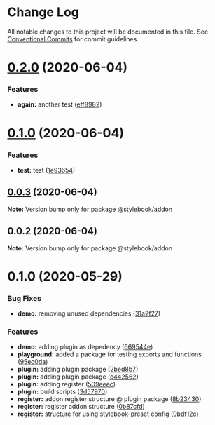 # Change Log

All notable changes to this project will be documented in this file.
See [Conventional Commits](https://conventionalcommits.org) for commit guidelines.

# [0.2.0](https://github.com/stylebooks/stylebook/compare/@stylebook/addon@0.1.0...@stylebook/addon@0.2.0) (2020-06-04)


### Features

* **again:** another test ([eff8982](https://github.com/stylebooks/stylebook/commit/eff89823f4d6ba00344e3bbbc45e4b7d7248027f))





# [0.1.0](https://github.com/stylebooks/stylebook/compare/@stylebook/addon@0.0.2...@stylebook/addon@0.1.0) (2020-06-04)


### Features

* **test:** test ([1e93654](https://github.com/stylebooks/stylebook/commit/1e936544e49319dadfed4f7455e0dc1eadba862a))





## [0.0.3](https://github.com/stylebooks/stylebook/compare/@stylebook/addon@0.0.2...@stylebook/addon@0.0.3) (2020-06-04)

**Note:** Version bump only for package @stylebook/addon





## 0.0.2 (2020-06-04)

**Note:** Version bump only for package @stylebook/addon





# 0.1.0 (2020-05-29)


### Bug Fixes

* **demo:** removing unused dependencies ([31a2f27](https://github.com/stylebooks/stylebook/commit/31a2f27198b008f44ed05dd124afaed7cf88c656))


### Features

* **demo:** adding plugin as depedency ([669544e](https://github.com/stylebooks/stylebook/commit/669544ede21f4d6b0f457388a4345e1dacf1ce6a))
* **playground:** added a package for testing exports and functions ([95ec0da](https://github.com/stylebooks/stylebook/commit/95ec0da0de39091623eb1225ab322c2e61394f35))
* **plugin:** adding plugin package ([2bed8b7](https://github.com/stylebooks/stylebook/commit/2bed8b7874e1639d611931bb80241b490a5346ef))
* **plugin:** adding plugin package ([c442562](https://github.com/stylebooks/stylebook/commit/c4425623c9e3b0f904f75c716ad5fce5caf498a6))
* **plugin:** adding register ([509eeec](https://github.com/stylebooks/stylebook/commit/509eeecd1f54e8c85f2519ae957567f491f5c311))
* **plugin:** build scripts ([3d57970](https://github.com/stylebooks/stylebook/commit/3d579707fd15f10c8c865d8ded7f8c5f3bb5b60c))
* **register:** addon register structure @ plugin package ([8b23430](https://github.com/stylebooks/stylebook/commit/8b234308cf6dfea4760e5e0a85a3daa2cfe81e4b))
* **register:** register addon structure ([0b87cfd](https://github.com/stylebooks/stylebook/commit/0b87cfd18aff3da6f0bef8d3e80748b8429050da))
* **register:** structure for using stylebook-preset config ([9bdf12c](https://github.com/stylebooks/stylebook/commit/9bdf12cf311c0c314060cd9e35500ea8170943bd))
